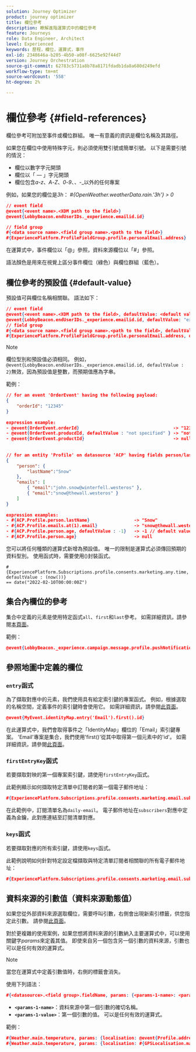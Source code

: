 ```yaml
---
solution: Journey Optimizer
product: journey optimizer
title: 欄位參考
description: 瞭解進階運算式中的欄位參考
feature: Journeys
role: Data Engineer, Architect
level: Experienced
keywords: 歷程，欄位，運算式，事件
exl-id: 2348646a-b205-4b50-a08f-6625e92f44d7
version: Journey Orchestration
source-git-commit: 62783c5731a8b78a8171fdadb1da8a680d249efd
workflow-type: tm+mt
source-wordcount: '558'
ht-degree: 2%

---
```


# 欄位參考 {#field-references}

欄位參考可附加至事件或欄位群組。 唯一有意義的資訊是欄位名稱及其路徑。

如果您在欄位中使用特殊字元，則必須使用雙引號或簡單引號。 以下是需要引號的情況：

* 欄位以數字字元開頭
* 欄位以「 — 」字元開頭
* 欄位包含&#x200B;_a_-_z_、_A_-_Z_、_0_-_9_、_、_-_&#x200B;以外的任何專案

例如，如果您的欄位是&#x200B;_3h_： _#{OpenWeather.weatherData.rain.&#39;3h&#39;} > 0_

```json
// event field
@event{<event name>.<XDM path to the field>}
@event{LobbyBeacon.endUserIDs._experience.emailid.id}

// field group
#{<data source name>.<field group name>.<path to the field>}
#{ExperiencePlatform.ProfileFieldGroup.profile.personalEmail.address}
```

在運算式中，事件欄位以「@」參照，資料來源欄位以「#」參照。

語法顏色是用來在視覺上區分事件欄位（綠色）與欄位群組（藍色）。

## 欄位參考的預設值 {#default-value}

預設值可與欄位名稱相關聯。 語法如下：

```json
// event field
@event{<event name>.<XDM path to the field>, defaultValue: <default value expression>}
@event{LobbyBeacon.endUserIDs._experience.emailid.id, defaultValue: "example@adobe.com"}
// field group
#{<data source name>.<field group name>.<path to the field>, defaultValue: <default value expression>}
#{ExperiencePlatform.ProfileFieldGroup.profile.personalEmail.address, defaultValue: "example@adobe.com"}
```

>[!NOTE]
>
>欄位型別和預設值必須相同。 例如，`@event{LobbyBeacon.endUserIDs._experience.emailid.id, defaultValue : 2}`無效，因為預設值是整數，而預期值應為字串。

範例：

```json
// for an event 'OrderEvent' having the following payload:
{
    "orderId": "12345"
}
 
expression example:
- @event{OrderEvent.orderId}                                    -> "12345"
- @event{OrderEvent.producdId, defaultValue : "not specified" } -> "not specified" // default value, productId is not a field present in the payload
- @event{OrderEvent.productId}                                  -> null
 
 
// for an entity 'Profile' on datasource 'ACP' having fields person/lastName, with fetched data such as:
{
    "person": {
        "lastName":"Snow"
    },
    "emails": [
        { "email":"john.snow@winterfell.westeros" },
        { "email":"snow@thewall.westeros" }
    ]
}
 
expression examples:
- #{ACP.Profile.person.lastName}                 -> "Snow"
- #{ACP.Profile.emails.at(1).email}              -> "snow@thewall.westeros"
- #{ACP.Profile.person.age, defaultValue : -1}   -> -1 // default value, age is not a field present in the payload
- #{ACP.Profile.person.age}                      -> null
```

您可以將任何種類的運算式新增為預設值。 唯一的限制是運算式必須傳回預期的資料型別。 使用函式時，需要使用()封裝函式。

```
#{ExperiencePlatform.Subscriptions.profile.consents.marketing.any.time, defaultValue : (now())} 
== date("2022-02-10T00:00:00Z")
```

## 集合內欄位的參考

集合中定義的元素是使用特定函式`all`、`first`和`last`參考。 如需詳細資訊，請參閱[本頁面](../expression/collection-management-functions.md)。

範例：

```json
@event{LobbyBeacon._experience.campaign.message.profile.pushNotificationTokens.all()
```

## 參照地圖中定義的欄位

### `entry`函式

為了擷取對應中的元素，我們使用具有給定索引鍵的專案函式。 例如，根據選取的名稱空間，定義事件的索引鍵時會使用它。 如需詳細資訊，請參閱[此頁面](../../event/about-creating.md#select-the-namespace)。

```json
@event{MyEvent.identityMap.entry('Email').first().id}
```

在此運算式中，我們會取得事件之「IdentityMap」欄位的「Email」索引鍵專案。 &#39;Email&#39;專案是集合，我們使用&#39;first()&#39;從其中取得第一個元素中的&#39;id&#39;。 如需詳細資訊，請參閱[此頁面](../expression/collection-management-functions.md)。

### `firstEntryKey`函式

若要擷取對映的第一個專案索引鍵，請使用`firstEntryKey`函式。

此範例顯示如何擷取特定清單中訂閱者的第一個電子郵件地址：

```json
#{ExperiencePlatform.Subscriptions.profile.consents.marketing.email.subscriptions.entry('daily-email').subscribers.firstEntryKey()}
```

在此範例中，訂閱清單名為`daily-email`。 電子郵件地址在`subscribers`對應中定義為金鑰，此對應連結至訂閱清單對應。

### `keys`函式

若要擷取對應的所有索引鍵，請使用`keys`函式。

此範例說明如何針對特定設定檔擷取與特定清單訂閱者相關聯的所有電子郵件地址：

```json
#{ExperiencePlatform.Subscriptions.profile.consents.marketing.email.subscriptions.entry('daily-mail').subscribers.keys()
```

## 資料來源的引數值（資料來源動態值）

如果您從外部資料來源選取欄位，需要呼叫引數，右側會出現新索引標籤，供您指定此引數。 請參閱[此頁面](../expression/expressionadvanced.md)。

對於更複雜的使用案例，如果您想將資料來源的引數納入主要運算式中，可以使用關鍵字&#x200B;_params_&#x200B;來定義其值。 即使來自另一個包含另一個引數的資料來源，引數也可以是任何有效的運算式。

>[!NOTE]
>
>當您在運算式中定義引數值時，右側的標籤會消失。

使用下列語法：

```json
#{<datasource>.<field group>.fieldName, params: {<params-1-name>: <params-1-value>, <params-2-name>: <params-2-value>}}
```

* **`<params-1-name>`**：資料來源中第一個引數的確切名稱。
* **`<params-1-value>`**：第一個引數的值。 可以是任何有效的運算式。

範例：

```json
#{Weather.main.temperature, params: {localisation: @event{Profile.address.localisation}}}
#{Weather.main.temperature, params: {localisation: #{GPSLocalisation.main.coordinates, params: {city: @event{Profile.address.city}}}}}
```
